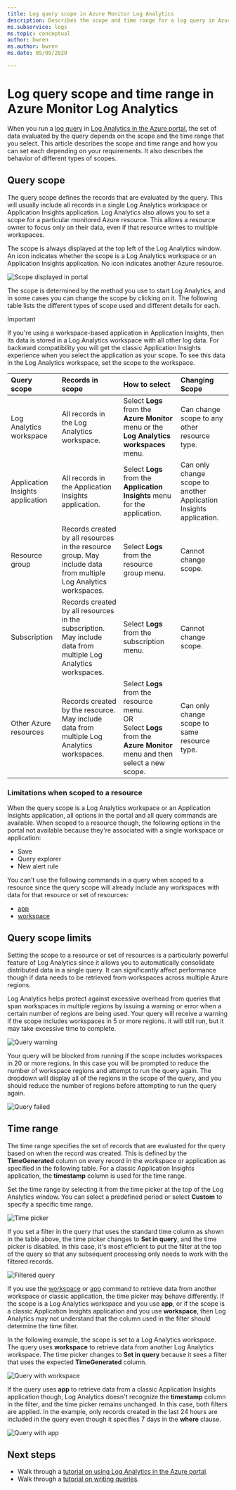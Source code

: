 ```yaml
---
title: Log query scope in Azure Monitor Log Analytics
description: Describes the scope and time range for a log query in Azure Monitor Log Analytics.
ms.subservice: logs
ms.topic: conceptual
author: bwren
ms.author: bwren
ms.date: 09/09/2020

---
```


# Log query scope and time range in Azure Monitor Log Analytics
When you run a [log query](../logs/log-query-overview.md) in [Log Analytics in the Azure portal](./log-analytics-tutorial.md), the set of data evaluated by the query depends on the scope and the time range that you select. This article describes the scope and time range and how you can set each depending on your requirements. It also describes the behavior of different types of scopes.


## Query scope
The query scope defines the records that are evaluated by the query. This will usually include all records in a single Log Analytics workspace or Application Insights application. Log Analytics also allows you to set a scope for a particular monitored Azure resource. This allows a resource owner to focus only on their data, even if that resource writes to multiple workspaces.

The scope is always displayed at the top left of the Log Analytics window. An icon indicates whether the scope is a Log Analytics workspace or an Application Insights application. No icon indicates another Azure resource.

![Scope displayed in portal](media/scope/scope.png)

The scope is determined by the method you use to start Log Analytics, and in some cases you can change the scope by clicking on it. The following table lists the different types of scope used and different details for each.

> [!IMPORTANT]
> If you're using a workspace-based application in Application Insights, then its data is stored in a Log Analytics workspace with all other log data. For backward compatibility you will get the classic Application Insights experience when you select the application as your scope. To see this data in the Log Analytics workspace, set the scope to the workspace.

| Query scope | Records in scope | How to select | Changing Scope |
|:---|:---|:---|:---|
| Log Analytics workspace | All records in the Log Analytics workspace. | Select **Logs** from the **Azure Monitor** menu or the **Log Analytics workspaces** menu.  | Can change scope to any other resource type. |
| Application Insights application | All records in the Application Insights application. | Select **Logs** from the **Application Insights** menu for the application. | Can only change scope to another Application Insights application. |
| Resource group | Records created by all resources in the resource group. May include data from multiple Log Analytics workspaces. | Select **Logs** from the resource group menu. | Cannot change scope.|
| Subscription | Records created by all resources in the subscription. May include data from multiple Log Analytics workspaces. | Select **Logs** from the subscription menu.   | Cannot change scope. |
| Other Azure resources | Records created by the resource. May include data from multiple Log Analytics workspaces.  | Select **Logs** from the resource menu.<br>OR<br>Select **Logs** from the **Azure Monitor** menu and then select a new scope. | Can only change scope to same resource type. |

### Limitations when scoped to a resource

When the query scope is a Log Analytics workspace or an Application Insights application, all options in the portal and all query commands are available. When scoped to a resource though, the following options in the portal not available because they're associated with a single workspace or application:

- Save
- Query explorer
- New alert rule

You can't use the following commands in a query when scoped to a resource since the query scope will already include any workspaces with data for that resource or set of resources:

- [app](../logs/app-expression.md)
- [workspace](../logs/workspace-expression.md)
 

## Query scope limits
Setting the scope to a resource or set of resources is a particularly powerful feature of Log Analytics since it allows you to automatically consolidate distributed data in a single query. It can significantly affect performance though if data needs to be retrieved from workspaces across multiple Azure regions.

Log Analytics helps protect against excessive overhead from queries that span workspaces in multiple regions by issuing a warning or error when a certain number of regions are being used. 
Your query will receive a warning if the scope includes workspaces in 5 or more regions. it will still run, but it may take excessive time to complete.

![Query warning](media/scope/query-warning.png)

Your query will be blocked from running if the scope includes workspaces in 20 or more regions. In this case you will be prompted to reduce the number of workspace regions and attempt to run the query again. The dropdown will display all of the regions in the scope of the query, and you should reduce the number of regions before attempting to run the query again.

![Query failed](media/scope/query-failed.png)


## Time range
The time range specifies the set of records that are evaluated for the query based on when the record was created. This is defined by the **TimeGenerated** column on every record in the workspace or application as specified in the following table. For a classic Application Insights application, the **timestamp** column is used for the time range.


Set the time range by selecting it from the time picker at the top of the Log Analytics window.  You can select a predefined period or select **Custom** to specify a specific time range.

![Time picker](media/scope/time-picker.png)

If you set a filter in the query that uses the standard time column as shown in the table above, the time picker changes to **Set in query**, and the time picker is disabled. In this case, it's most efficient to put the filter at the top of the query so that any subsequent processing only needs to work with the filtered records.

![Filtered query](media/scope/query-filtered.png)

If you use the [workspace](../logs/workspace-expression.md) or [app](../logs/app-expression.md) command to retrieve data from another workspace or classic application, the time picker may behave differently. If the scope is a Log Analytics workspace and you use **app**, or if the scope is a classic Application Insights application and you use **workspace**, then Log Analytics may not understand that the column used in the filter should determine the time filter.

In the following example, the scope is set to a Log Analytics workspace.  The query uses **workspace** to retrieve data from another Log Analytics workspace. The time picker changes to **Set in query** because it sees a filter that uses the expected **TimeGenerated** column.

![Query with workspace](media/scope/query-workspace.png)

If the query uses **app** to retrieve data from a classic Application Insights application though, Log Analytics doesn't recognize the **timestamp** column in the filter, and the time picker remains unchanged. In this case, both filters are applied. In the example, only records created in the last 24 hours are included in the query even though it specifies 7 days in the **where** clause.

![Query with app](media/scope/query-app.png)

## Next steps

- Walk through a [tutorial on using Log Analytics in the Azure portal](./log-analytics-tutorial.md).
- Walk through a [tutorial on writing queries](get-started-queries.md).